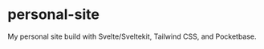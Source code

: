 # personal-site

My personal site build with Svelte/Sveltekit, Tailwind CSS, and Pocketbase.

<!-- TODO: The rest of this thing -->
